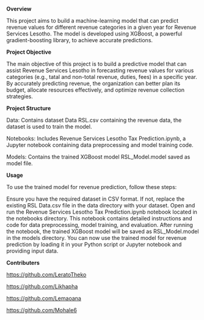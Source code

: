 

**Overview**

This project aims to build a machine-learning model that can predict revenue values for different revenue categories in a given year for Revenue Services Lesotho. The model is developed using XGBoost, a powerful gradient-boosting library, to achieve accurate predictions.

**Project Objective**

The main objective of this project is to build a predictive model that can assist Revenue Services Lesotho in forecasting revenue values for various categories (e.g., tatal and non-total revenue, duties, fees) in a specific year. By accurately predicting revenue, the organization can better plan its budget, allocate resources effectively, and optimize revenue collection strategies.

**Project Structure**

Data: Contains dataset Data RSL.csv containing the revenue data, the dataset is used to train the model.

Notebooks: Includes Revenue Services Lesotho Tax Prediction.ipynb, a Jupyter notebook containing data preprocessing and model training code.

Models: Contains the trained XGBoost model RSL_Model.model saved as model file.


**Usage**

To use the trained model for revenue prediction, follow these steps:

Ensure you have the required dataset in CSV format. If not, replace the existing RSL Data.csv file in the data directory with your dataset.
Open and run the Revenue Services Lesotho Tax Prediction.ipynb notebook located in the notebooks directory. This notebook contains detailed instructions and code for data preprocessing, model training, and evaluation.
After running the notebook, the trained XGBoost model will be saved as RSL_Model.model in the models directory.
You can now use the trained model for revenue prediction by loading it in your Python script or Jupyter notebook and providing input data.


**Contributers**

https://github.com/LeratoTheko

https://github.com/Likhapha

https://github.com/Lemaoana

https://github.com/Mohale6



